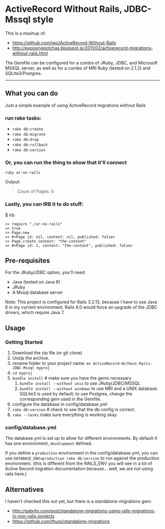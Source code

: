 ActiveRecord Without Rails, JDBC-Mssql style
============================================

This is a mashup of:

* https://github.com/jwo/ActiveRecord-Without-Rails
* http://exposinggotchas.blogspot.jp/2011/02/activerecord-migrations-without-rails.html  

The Gemfile can be configured for a combo of JRuby, JDBC, and Microsoft MSSQL server, as well as for a combo of MRI Ruby (tested on 2.1.2) and SQLite3/Postgres.

---


What you can do
---------------

Just a simple example of using ActiveRecord migrations without Rails

### run rake tasks:

* `rake db:create`
* `rake db:migrate`
* `rake db:drop`
* `rake db:rollback`
* `rake db:version`


### Or, you can run the thing to show that it'll connect

```
ruby ar-no-rails
```

Output:
> Count of Pages: 0

### Lastly, you can IRB it to do stuff:

$ irb

```
>> require "./ar-no-rails"
=> true
>> Page.new
=> #<Page id: nil, content: nil, published: false>
>> Page.create content: "the-content"
=> #<Page id: 1, content: "the-content", published: false>
```

Pre-requisites
--------------

For the JRuby/JDBC option, you'll need:

* Java (tested on Java 6)
* JRuby
* A Mssql database server

Note: This project is configured for  Rails 3.2.13, because I have to use Java 6 in my current environment. 
Rails 4.0 would force an upgrade of the JDBC drivers, which require Java 7. 


Usage
-----

### Getting Started

1. Download the zip file (or git clone)
2. Unzip the archive.
3. rename folder to your project name: `mv ActiveRecord-Without-Rails-JDBC-Mssql myproj`
4. `cd myproj`
5. `bundle install`  # make sure you have the gems necessary.
   1. `bundle install --without unix` to use JRuby/JDBC/MSSQL
   1. `bundle install --without windows` to use MRI and a UNIX database. SQLite3 is used by default; to use Postgres, change the corresponding gem used in the Gemfile.
6. configure the database in config/database.yml
7. `rake db:version` # check to see that the db config is correct.
8. `rake --tasks` make sure everything is working okay

### config/database.yml

The database.yml is set up to allow for different environments.
By default it has one environment, `development` defined.

If you define a `production` environment in the config/database.yml, you can use `DATABASE_ENV=production rake db:version` to run against the production environment.
(this is different from the RAILS_ENV you will see in a lot of Active Record migration documentation because... well, we are not using rails here.)


Alternatives
------------

I haven't checked this out yet, but there is a standalone-migrations gem:

* http://gabrito.com/post/standalone-migrations-using-rails-migrations-in-non-rails-projects
* https://github.com/thuss/standalone-migrations

